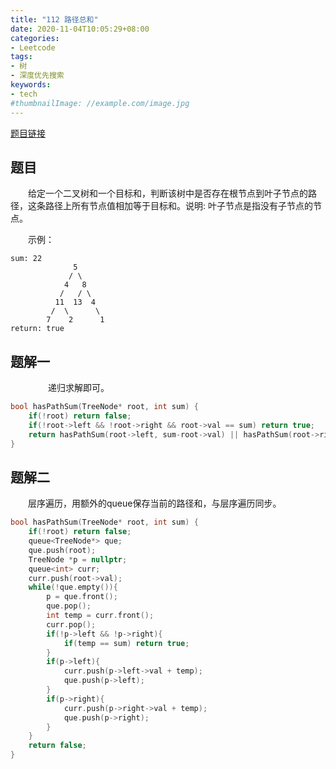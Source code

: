 ```yaml
---
title: "112 路径总和"
date: 2020-11-04T10:05:29+08:00
categories:
- Leetcode
tags:
- 树
- 深度优先搜索
keywords:
- tech
#thumbnailImage: //example.com/image.jpg
---
```

[题目链接](https://leetcode-cn.com/problems/path-sum/)
<!--more-->
## 题目
　　给定一个二叉树和一个目标和，判断该树中是否存在根节点到叶子节点的路径，这条路径上所有节点值相加等于目标和。说明: 叶子节点是指没有子节点的节点。

　　示例：
```
sum: 22
              5
             / \
            4   8
           /   / \
          11  13  4
         /  \      \
        7    2      1
return: true
```

## 题解一
　　
　　递归求解即可。

```cpp
bool hasPathSum(TreeNode* root, int sum) {
    if(!root) return false;
    if(!root->left && !root->right && root->val == sum) return true;
    return hasPathSum(root->left, sum-root->val) || hasPathSum(root->right, sum-root->val);
}
```

## 题解二
　　层序遍历，用额外的queue保存当前的路径和，与层序遍历同步。

```cpp
bool hasPathSum(TreeNode* root, int sum) {
    if(!root) return false;
    queue<TreeNode*> que;
    que.push(root);
    TreeNode *p = nullptr;
    queue<int> curr;
    curr.push(root->val);
    while(!que.empty()){
        p = que.front();
        que.pop();
        int temp = curr.front();
        curr.pop();
        if(!p->left && !p->right){
            if(temp == sum) return true;
        }
        if(p->left){
            curr.push(p->left->val + temp);
            que.push(p->left);
        }
        if(p->right){
            curr.push(p->right->val + temp);
            que.push(p->right);
        }
    }
    return false;
}
```